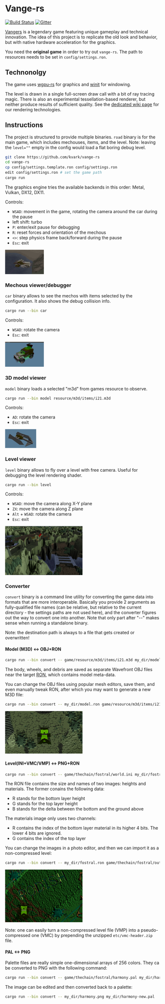 # Vange-rs
[![Build Status](https://travis-ci.org/kvark/vange-rs.svg)](https://travis-ci.org/kvark/vange-rs)
[![Gitter](https://badges.gitter.im/kvark/vange-rs.svg)](https://gitter.im/vange-rs/Lobby?utm_source=badge&utm_medium=badge&utm_campaign=pr-badge)

[Vangers](https://www.gog.com/game/vangers) is a legendary game featuring unique gameplay and technical innovation.
The idea of this project is to replicate the old look and behavior, but with native hardware acceleration for the graphics.

You need the **original game** in order to try out `vange-rs`. The path to resources needs to be set in `config/settings.ron`.

## Technonolgy

The game uses [wgpu-rs](https://github.com/gfx-rs/wgpu) for graphics and [winit](https://github.com/tomaka/winit) for windowing.

The level is drawn in a single full-screen draw call with a bit of ray tracing magic. There is also an experimental tessellation-based renderer, but neither produce results of sufficient quality. See the [dedicated wiki page](https://github.com/kvark/vange-rs/wiki/Rendering-Techniques) for our rendering technologies.

## Instructions

The project is structured to provide multiple binaries. `road` binary is for the main game, which includes mechouses, items, and the level.
Note: leaving the `level=""` empty in the config would load a flat boring debug level.

```bash
git clone https://github.com/kvark/vange-rs
cd vange-rs
cp config/settings.template.ron config/settings.ron
edit config/settings.ron # set the game path
cargo run
```

The graphics engine tries the available backends in this order: Metal, Vulkan, DX12, DX11.

Controls:
  - `WSAD`: movement in the game, rotating the camera around the car during the pause
  - left shift: turbo
  - `P`: enter/exit pause for debugging
  - `R`: reset forces and orientation of the mechous
  - `<>`: step physics frame back/forward during the pause
  - `Esc`: exit

<img alt="game" src="etc/shots/Road11-pause.png" width="25%">

### Mechous viewer/debugger
`car` binary allows to see the mechos with items selected by the configuration. It also shows the debug collision info.
```bash
cargo run --bin car
```
Controls:
  - `WSAD`: rotate the camera
  - `Esc`: exit

<img alt="mechous debugging" src="etc/shots/Road10-debug-shape.png" width="25%">

### 3D model viewer
`model` binary loads a selected "m3d" from games resource to observe.
```bash
cargo run --bin model resource/m3d/items/i21.m3d
```
Controls:
  - `AD`: rotate the camera
  - `Esc`: exit

<img alt="item view" src="etc/shots/Road6a-item.png" width="20%">

### Level viewer
`level` binary allows to fly over a level with free camera. Useful for debugging the level rendering shader.
```bash
cargo run --bin level
```
Controls:
  - `WSAD`: move the camera along X-Y plane
  - `ZX`: move the camera along Z plane
  - `Alt` + `WSAD`: rotate the camera
  - `Esc`: exit

<img alt="level view" src="etc/shots/Road16-raymax.png" width="50%">

### Converter
`convert` binary is a command line utility for converting the game data into formats that are more interoperable. Basically you provide 2 arguments as fully-qualified file names (can be relative, but relative to the current directory - the settings paths are not used here), and the converter figures out the way to convert one into another. Note that only part after "--" makes sense when running a standalone binary.

Note: the destination path is always to a file that gets created or overwritten!

#### Model (M3D) <-> OBJ+RON
```bash
cargo run --bin convert -- game/resource/m3d/items/i21.m3d my_dir/model.ron
```
The body, wheels, and debris are saved as separate Wavefront OBJ files near the target [RON](https://github.com/ron-rs/ron), which contains model meta-data.

You can change the OBJ files using popular mesh editors, save them, and even manually tweak RON, after which you may want to generate a new M3D file:
```bash
cargo run --bin convert -- my_dir/model.ron game/resource/m3d/items/i21-new.m3d
```

<img alt="modified model" src="etc/shots/Road14-import-model.png" width="50%">

#### Level(INI+VMC/VMP) <-> PNG+RON
```bash
cargo run --bin convert -- game/thechain/fostral/world.ini my_dir/fostral.ron
```

The RON file contains the size and names of two images: heights and materials. The former conains the following data:
  - R stands for the bottom layer height
  - G stands for the top layer height
  - B stands for the delta between the bottom and the ground above

The materials image only uses two channels:
  - R contains the index of the bottom layer material in its higher 4 bits. The lower 4 bits are ignored.
  - G contains the index of the top layer

You can change the images in a photo editor, and then we can import it as a non-compressed level:
```bash
cargo run --bin convert -- my_dir/fostral.ron game/thechain/fostral/output.vmp
```

<img alt="modified level" src="etc/shots/Road15-import-level.png" width="50%">

Note: one can easily turn a non-compressed level file (VMP) into a pseudo-compressed one (VMC) by prepending the unzipped `etc/vmc-header.zip` file.

#### PAL <-> PNG

Palette files are really simple one-dimensional arrays of 256 colors. They ca be converted to PNG with the following command:
```bash
cargo run --bin convert -- game/thechain/fostral/harmony.pal my_dir/harmony.png
```
The image can be edited and then converted back to a palette:
```bash
cargo run --bin convert -- my_dir/harmony.png my_dir/harmony-new.pal
```
